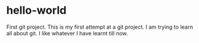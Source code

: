 # hello-world
First git project.
This is my first attempt at a git project. I am trying to learn all about git.
I like whatever I have learnt till now.
